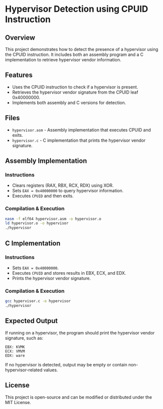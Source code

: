 # Hypervisor Detection using CPUID Instruction

## Overview
This project demonstrates how to detect the presence of a hypervisor using the CPUID instruction. It includes both an assembly program and a C implementation to retrieve hypervisor vendor information.

## Features
- Uses the CPUID instruction to check if a hypervisor is present.
- Retrieves the hypervisor vendor signature from the CPUID leaf 0x40000000.
- Implements both assembly and C versions for detection.

## Files
- `hypervisor.asm` - Assembly implementation that executes CPUID and exits.
- `hypervisor.c` - C implementation that prints the hypervisor vendor signature.

## Assembly Implementation
### Instructions
- Clears registers (RAX, RBX, RCX, RDX) using XOR.
- Sets `EAX = 0x40000000` to query hypervisor information.
- Executes `CPUID` and then exits.

### Compilation & Execution
```sh
nasm -f elf64 hypervisor.asm -o hypervisor.o
ld hypervisor.o -o hypervisor
./hypervisor
```

## C Implementation
### Instructions
- Sets `EAX = 0x40000000`.
- Executes `CPUID` and stores results in EBX, ECX, and EDX.
- Prints the hypervisor vendor signature.

### Compilation & Execution
```sh
gcc hypervisor.c -o hypervisor
./hypervisor
```

## Expected Output
If running on a hypervisor, the program should print the hypervisor vendor signature, such as:
```
EBX: KVMK
ECX: VMVM
EDX: ware
```
If no hypervisor is detected, output may be empty or contain non-hypervisor-related values.

## License
This project is open-source and can be modified or distributed under the MIT License.


